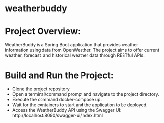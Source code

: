 # weatherbuddy
# Project Overview:
WeatherBuddy is a Spring Boot application that provides weather information using data from OpenWeather.
The project aims to offer current weather, forecast, and historical weather data through RESTful APIs.

# Build and Run the Project:
- Clone the project repository
- Open a terminal/command prompt and navigate to the project directory.
- Execute the command docker-compose up.
- Wait for the containers to start and the application to be deployed.
- Access the WeatherBuddy API using the Swagger UI: http://localhost:8090/swagger-ui/index.html
